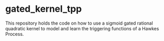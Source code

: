 # gated_kernel_tpp

This repository holds the code on how to use a sigmoid gated rational quadratic kernel to model and learn the triggering functions of a Hawkes Process. 
